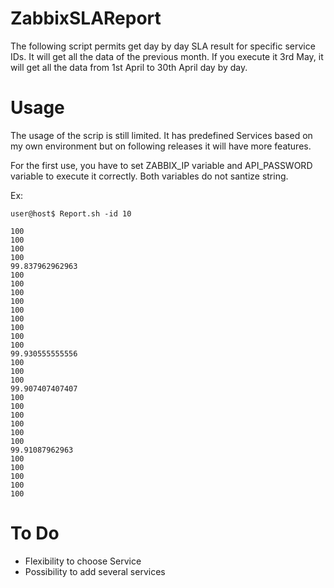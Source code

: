 # ZabbixSLAReport
The following script permits get day by day SLA result for specific service IDs. It will get all the data of the previous month. If you execute it 3rd May, it will get all the data from 1st April to 30th April day by day.

# Usage
The usage of the scrip is still limited. It has predefined Services based on my own environment but on following releases it will have more features.

For the first use, you have to set ZABBIX_IP variable and API_PASSWORD variable to execute it correctly. Both variables do not santize string.

Ex:
```
user@host$ Report.sh -id 10

100
100
100
100
99.837962962963
100
100
100
100
100
100
100
100
100
99.930555555556
100
100
100
99.907407407407
100
100
100
100
100
100
99.91087962963
100
100
100
100
100
```

# To Do
 - Flexibility to choose Service
 - Possibility to add several services

